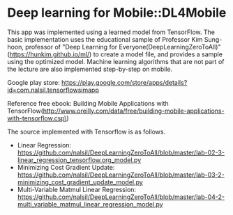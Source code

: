 # Deep learning for Mobile::DL4Mobile

This app was implemented using a learned model from TensorFlow. 
The basic implementation uses the educational sample of Professor Kim Sung-hoon, professor of 
"Deep Learning for Everyone(DeepLearningZeroToAll)" (https://hunkim.github.io/ml/) to create a model file, 
and provides a sample using the optimized model. 
Machine learning algorithms that are not part of the lecture are also implemented step-by-step on mobile.

Google play store: https://play.google.com/store/apps/details?id=com.nalsil.tensorflowsimapp

Reference free ebook: Building Mobile Applications with TensorFlow(http://www.oreilly.com/data/free/building-mobile-applications-with-tensorflow.csp\)


The source implemented with Tensorflow is as follows.

* Linear Regression: https://github.com/nalsil/DeepLearningZeroToAll/blob/master/lab-02-3-linear_regression_tensorflow.org_model.py
* Minimizing Cost Gradient Update: https://github.com/nalsil/DeepLearningZeroToAll/blob/master/lab-03-2-minimizing_cost_gradient_update_model.py
* Multi-Variable Matmul Linear Regression: https://github.com/nalsil/DeepLearningZeroToAll/blob/master/lab-04-2-multi_variable_matmul_linear_regression_model.py
